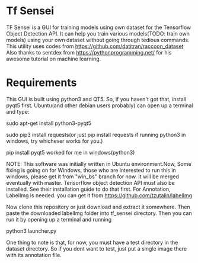# Tf Sensei
TF Sensei is a GUI for training models using own dataset for the Tensorflow Object Detection API. It can help you train various 
models(TODO: train own models) using your own dataset without going through tedious commands.
This utility uses codes from https://github.com/datitran/raccoon_dataset 
Also thanks to sentdex from https://pythonprogramming.net/ for his awesome tutorial on machine learning.


# Requirements
This GUI is built using python3 and QT5. So, if you haven't got that, install pyqt5 first. Ubuntu(and other debian users probably) can open 
up a terminal and type:
   
   sudo apt-get install python3-pyqt5
   
   sudo pip3 install requests(or just pip install requests if running python3 in windows, try whichever works for you.)
   
   pip install pyqt5 worked for me in windows(python3)

NOTE: This software was initially written in Ubuntu environment.Now, Some fixing is going on for Windows, those who are interested to run this in windows, please get it from "win_bs" branch for now. It will be merged eventually with master. 
Tensorflow object detection API must also be installed. See their installation guide to do that first.
For Annotation, LabelImg is needed. you can get it from https://github.com/tzutalin/labelImg

Now clone this repository or just download and extract it somewhere. Then paste the downloaded labelImg folder into tf_sensei directory.
Then you can run it by opening up a terminal and running 

   python3 launcher.py

One thing to note is that, for now, you must have a test directory in the dataset directory. So if you dont want to test, just put a single image 
there with its annotation file.    

